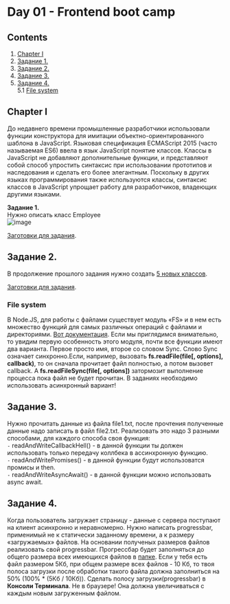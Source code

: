 #  Day 01 - Frontend boot camp


## Contents

1. [Chapter I](#chapter-i) 
2. [Задание 1.](#задание-1)
3. [Задание 2.](#задание-2)
4. [Задание 3.](#задание-3)
5. [Задание 4.](#задание-4) \
   5.1 [File system](#file-system) 


## Chapter I

До недавнего времени промышленные разработчики использовали функции конструктора для имитации объектно-ориентированного шаблона в JavaScript. Языковая спецификация ECMAScript 2015 (часто называемая ES6) ввела в язык JavaScript понятие классов. Классы в JavaScript не добавляют дополнительные функции, и представляют собой способ упростить синтаксис при использовании прототипов и наследования и сделать его более элегантным. Поскольку в других языках программирования также используются классы, синтаксис классов в JavaScript упрощает работу для разработчиков, владеющих другими языками. 

**Задание 1.**  
Нужно описать класс Employee \
![image](https://user-images.githubusercontent.com/48245816/170902240-ab540276-e2b6-450f-ac32-d11ced7580ea.png)

[Заготовки для задания](./src/chapter_1/classes.js).
<br>

## Задание 2. 
В продолжение прошлого задания нужно создать [5 новых классов](./src/chapter_1/Hard_classes.md).

[Заготовки для задания](./src/chapter_1/hard_classes.js).
<br>

### File system

В Node.JS, для работы с файлами существует модуль «FS» и в нем есть множество функций для самых различных операций с файлами и директориями. [Вот документация](https://nodejs.org/api/fs.html). Если мы приглядимся внимательно, то увидим первую особенность этого модуля, почти все функции имеют два варианта. Первое просто имя, второе со словом Sync. Слово Sync означает синхронно.Если, например, вызовать **fs.readFile(file[, options], callback)**, то он сначала прочитает файл полностью, а потом вызовет callback. А **fs.readFileSync(file[, options])** затормозит выполнение процесса пока файл не будет прочитан. В заданиях необходимо использовать асинхронный вариант!

## Задание 3. 

Нужно прочитать данные из файла file1.txt, после прочтения полученные данные надо записать в файл file2.txt. Реализовать это надо 3 разными способами, для каждого способа своя функция: \
`-` readAndWriteCallbackHell() - в данной функции ты должен использовать только передачу коллбека в ассинхронную функцию. \
`-` readAndWritePromises() - в данной функции будут использоватся промисы и then. \
`-` readAndWriteAsyncAwait() - в данной функции можно использовать async await.


## Задание 4. 

Когда пользователь загружает страницу - данные с сервера поступают на клиент асинхронно и неравномерно. Нужно написать progressbar, применимый не к статически заданному времени, а к размеру «загружаемых» файлов. На основании полученых размеров файлов реализовать свой progressbar. 
Прогрессбар будет заполняться до общего размера всех имеющихся файлов в [папке](./src/chapter_2/files/fsHard). Если у тебя есть файл размером 5Кб, при общем размере всех файлов - 10 Кб, то твоя полоса загрузки после обработки такого файла должна заполниться на 50% (100% * (5Кб / 10Кб)). 
Сделать полосу загрузки(progressbar) в **Консоли Терминала**. Не в браузере! Она должна увеличиваться с каждым новым загруженным файлом.



<br>
